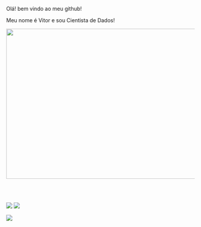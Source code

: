 Olá! bem vindo ao meu github!

Meu nome é Vitor e sou Cientista de Dados!

<div>
  <img height="400em" width = "1000em" src="https://github-readme-stats.vercel.app/api/top-langs/?username=vitorpbarbosa7&langs_count=10&theme=dracula&hide=sas"/>
  </div>
  <br>
 <div>
  <a href="https://github.com/vitorpbarbosa7">
<div style="display: inline_block"><br>
  
  ##
 
<div> 
   <a href="https://www.linkedin.com/in/vitorpbarbosa7" target="_blank"><img src="https://img.shields.io/badge/-LinkedIn-%230077B5?style=for-the-badge&logo=linkedin&logoColor=white" target="_blank"></a> 
  <a href = "mailto:vitorpbarbosa7@gmail.com"><img src="https://img.shields.io/badge/-Gmail-%23333?style=for-the-badge&logo=gmail&logoColor=white" target="_blank"></a>
</div>

![](https://komarev.com/ghpvc/?username=vitorpbarbosa7)

